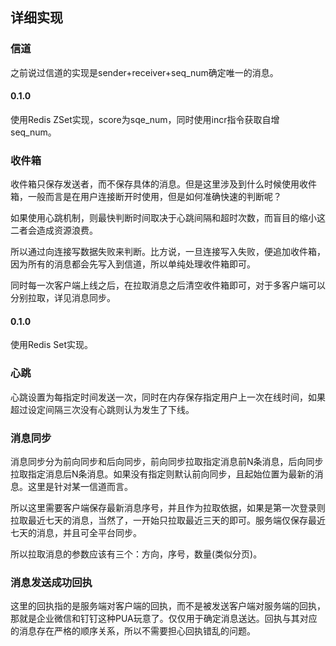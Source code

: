 ## 详细实现

### 信道

之前说过信道的实现是sender+receiver+seq_num确定唯一的消息。

#### 0.1.0

使用Redis ZSet实现，score为sqe_num，同时使用incr指令获取自增seq_num。

### 收件箱

收件箱只保存发送者，而不保存具体的消息。但是这里涉及到什么时候使用收件箱，一般而言是在用户连接断开时使用，但是如何准确快速的判断呢？

如果使用心跳机制，则最快判断时间取决于心跳间隔和超时次数，而盲目的缩小这二者会造成资源浪费。

所以通过向连接写数据失败来判断。比方说，一旦连接写入失败，便追加收件箱，因为所有的消息都会先写入到信道，所以单纯处理收件箱即可。

同时每一次客户端上线之后，在拉取消息之后清空收件箱即可，对于多客户端可以分别拉取，详见消息同步。

#### 0.1.0

使用Redis Set实现。

### 心跳

心跳设置为每指定时间发送一次，同时在内存保存指定用户上一次在线时间，如果超过设定间隔三次没有心跳则认为发生了下线。

### 消息同步

消息同步分为前向同步和后向同步，前向同步拉取指定消息前N条消息，后向同步拉取指定消息后N条消息。如果没有指定则默认前向同步，且起始位置为最新的消息。这里是针对某一信道而言。

所以这里需要客户端保存最新消息序号，并且作为拉取依据，如果是第一次登录则拉取最近七天的消息，当然了，一开始只拉取最近三天的即可。服务端仅保存最近七天的消息，并且可全平台同步。

所以拉取消息的参数应该有三个：方向，序号，数量(类似分页)。

### 消息发送成功回执

这里的回执指的是服务端对客户端的回执，而不是被发送客户端对服务端的回执，那就是企业微信和钉钉这种PUA玩意了。仅仅用于确定消息送达。回执与其对应的消息存在严格的顺序关系，所以不需要担心回执错乱的问题。

